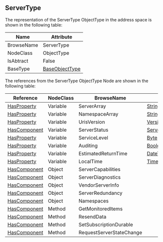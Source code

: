 <!-- objecttype -->
## ServerType
The representation of the ServerType ObjectType in the address space is shown in the following table:  

|Name|Attribute|
|---|---|
|BrowseName|ServerType|
|NodeClass|ObjectType|
|IsAbtract|False|
|BaseType|[BaseObjectType](../../../Part5/ObjectTypes/BaseObjectType/readme.md)|

The references from the ServerType ObjectType Node are shown in the following table:  

|Reference|NodeClass|BrowseName|DataType|TypeDefinition|ModellingRule|
|---|---|---|---|---|---|
|[HasProperty](../../../Part3/ReferenceTypes/HasProperty/readme.md)|Variable|ServerArray|[String](../../../Part3/DataTypes/String/readme.md)[]|[PropertyType](../../Part5/VariableTypes/PropertyType/readme.md)|[Mandatory](../../Objects/Mandatory/readme.md)|
|[HasProperty](../../../Part3/ReferenceTypes/HasProperty/readme.md)|Variable|NamespaceArray|[String](../../../Part3/DataTypes/String/readme.md)[]|[PropertyType](../../Part5/VariableTypes/PropertyType/readme.md)|[Mandatory](../../Objects/Mandatory/readme.md)|
|[HasProperty](../../../Part3/ReferenceTypes/HasProperty/readme.md)|Variable|UrisVersion|[VersionTime](../../../Part4/DataTypes/VersionTime/readme.md)|[PropertyType](../../Part5/VariableTypes/PropertyType/readme.md)|[Optional](../../Objects/Optional/readme.md)|
|[HasComponent](../../../Part3/ReferenceTypes/HasComponent/readme.md)|Variable|ServerStatus|[ServerStatusDataType](../../../Part5/DataTypes/ServerStatusDataType/readme.md)|[ServerStatusType](../../Part5/VariableTypes/ServerStatusType/readme.md)|[Mandatory](../../Objects/Mandatory/readme.md)|
|[HasProperty](../../../Part3/ReferenceTypes/HasProperty/readme.md)|Variable|ServiceLevel|[Byte](../../../Part3/DataTypes/Byte/readme.md)|[PropertyType](../../Part5/VariableTypes/PropertyType/readme.md)|[Mandatory](../../Objects/Mandatory/readme.md)|
|[HasProperty](../../../Part3/ReferenceTypes/HasProperty/readme.md)|Variable|Auditing|[Boolean](../../../Part3/DataTypes/Boolean/readme.md)|[PropertyType](../../Part5/VariableTypes/PropertyType/readme.md)|[Mandatory](../../Objects/Mandatory/readme.md)|
|[HasProperty](../../../Part3/ReferenceTypes/HasProperty/readme.md)|Variable|EstimatedReturnTime|[DateTime](../../../Part3/DataTypes/DateTime/readme.md)|[PropertyType](../../Part5/VariableTypes/PropertyType/readme.md)|[Optional](../../Objects/Optional/readme.md)|
|[HasProperty](../../../Part3/ReferenceTypes/HasProperty/readme.md)|Variable|LocalTime|[TimeZoneDataType](../../../Part3/DataTypes/TimeZoneDataType/readme.md)|[PropertyType](../../Part5/VariableTypes/PropertyType/readme.md)|[Optional](../../Objects/Optional/readme.md)|
|[HasComponent](../../../Part3/ReferenceTypes/HasComponent/readme.md)|Object|ServerCapabilities||[ServerCapabilitiesType](../../Part5/ObjectTypes/ServerCapabilitiesType/readme.md)|[Mandatory](../../Objects/Mandatory/readme.md)|
|[HasComponent](../../../Part3/ReferenceTypes/HasComponent/readme.md)|Object|ServerDiagnostics||[ServerDiagnosticsType](../../Part5/ObjectTypes/ServerDiagnosticsType/readme.md)|[Mandatory](../../Objects/Mandatory/readme.md)|
|[HasComponent](../../../Part3/ReferenceTypes/HasComponent/readme.md)|Object|VendorServerInfo||[VendorServerInfoType](../../Part5/ObjectTypes/VendorServerInfoType/readme.md)|[Mandatory](../../Objects/Mandatory/readme.md)|
|[HasComponent](../../../Part3/ReferenceTypes/HasComponent/readme.md)|Object|ServerRedundancy||[ServerRedundancyType](../../Part5/ObjectTypes/ServerRedundancyType/readme.md)|[Mandatory](../../Objects/Mandatory/readme.md)|
|[HasComponent](../../../Part3/ReferenceTypes/HasComponent/readme.md)|Object|Namespaces||[NamespacesType](../../Part5/ObjectTypes/NamespacesType/readme.md)|[Optional](../../Objects/Optional/readme.md)|
|[HasComponent](../../../Part3/ReferenceTypes/HasComponent/readme.md)|Method|GetMonitoredItems|||[Optional](../../Objects/Optional/readme.md)|
|[HasComponent](../../../Part3/ReferenceTypes/HasComponent/readme.md)|Method|ResendData|||[Optional](../../Objects/Optional/readme.md)|
|[HasComponent](../../../Part3/ReferenceTypes/HasComponent/readme.md)|Method|SetSubscriptionDurable|||[Optional](../../Objects/Optional/readme.md)|
|[HasComponent](../../../Part3/ReferenceTypes/HasComponent/readme.md)|Method|RequestServerStateChange|||[Optional](../../Objects/Optional/readme.md)|

